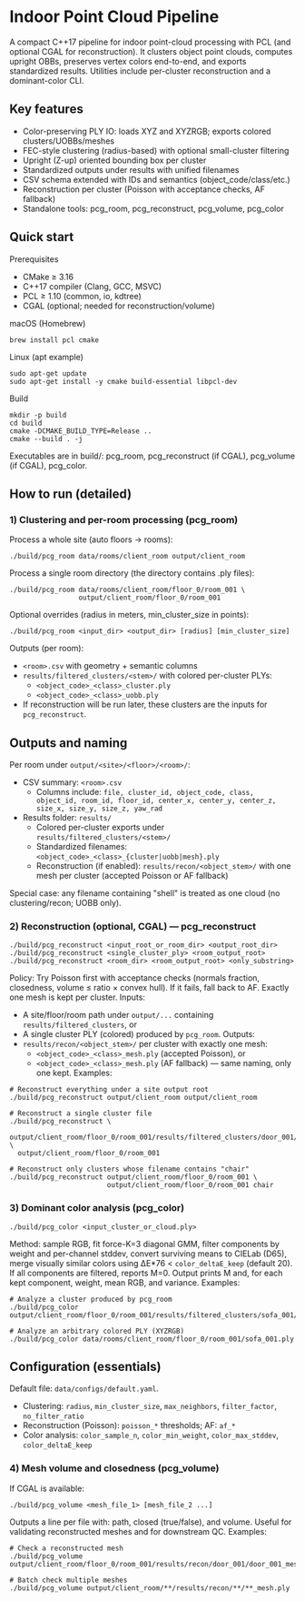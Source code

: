 # Indoor Point Cloud Pipeline

A compact C++17 pipeline for indoor point-cloud processing with PCL (and optional CGAL for reconstruction). It clusters object point clouds, computes upright OBBs, preserves vertex colors end-to-end, and exports standardized results. Utilities include per-cluster reconstruction and a dominant-color CLI.


## Key features
- Color-preserving PLY IO: loads XYZ and XYZRGB; exports colored clusters/UOBBs/meshes
- FEC-style clustering (radius-based) with optional small-cluster filtering
- Upright (Z-up) oriented bounding box per cluster
- Standardized outputs under results with unified filenames
- CSV schema extended with IDs and semantics (object_code/class/etc.)
- Reconstruction per cluster (Poisson with acceptance checks, AF fallback)
- Standalone tools: pcg_room, pcg_reconstruct, pcg_volume, pcg_color


## Quick start
Prerequisites
- CMake ≥ 3.16
- C++17 compiler (Clang, GCC, MSVC)
- PCL ≥ 1.10 (common, io, kdtree)
- CGAL (optional; needed for reconstruction/volume)

macOS (Homebrew)
```
brew install pcl cmake
```
Linux (apt example)
```
sudo apt-get update
sudo apt-get install -y cmake build-essential libpcl-dev
```

Build
```
mkdir -p build
cd build
cmake -DCMAKE_BUILD_TYPE=Release ..
cmake --build . -j
```
Executables are in build/: pcg_room, pcg_reconstruct (if CGAL), pcg_volume (if CGAL), pcg_color.


## How to run (detailed)

### 1) Clustering and per-room processing (pcg_room)
Process a whole site (auto floors → rooms):
```
./build/pcg_room data/rooms/client_room output/client_room
```
Process a single room directory (the directory contains .ply files):
```
./build/pcg_room data/rooms/client_room/floor_0/room_001 \
                 output/client_room/floor_0/room_001
```
Optional overrides (radius in meters, min_cluster_size in points):
```
./build/pcg_room <input_dir> <output_dir> [radius] [min_cluster_size]
```
Outputs (per room):
- `<room>.csv` with geometry + semantic columns
- `results/filtered_clusters/<stem>/` with colored per-cluster PLYs:
  - `<object_code>_<class>_cluster.ply`
  - `<object_code>_<class>_uobb.ply`
- If reconstruction will be run later, these clusters are the inputs for `pcg_reconstruct`.


## Outputs and naming
Per room under `output/<site>/<floor>/<room>/`:
- CSV summary: `<room>.csv`
  - Columns include: `file, cluster_id, object_code, class, object_id, room_id, floor_id, center_x, center_y, center_z, size_x, size_y, size_z, yaw_rad`
- Results folder: `results/`
  - Colored per-cluster exports under `results/filtered_clusters/<stem>/`
  - Standardized filenames: `<object_code>_<class>_{cluster|uobb|mesh}.ply`
  - Reconstruction (if enabled): `results/recon/<object_stem>/` with one mesh per cluster (accepted Poisson or AF fallback)

Special case: any filename containing "shell" is treated as one cloud (no clustering/recon; UOBB only).


### 2) Reconstruction (optional, CGAL) — pcg_reconstruct
```
./build/pcg_reconstruct <input_root_or_room_dir> <output_root_dir>
./build/pcg_reconstruct <single_cluster_ply> <room_output_root>
./build/pcg_reconstruct <room_dir> <room_output_root> <only_substring>
```
Policy: Try Poisson first with acceptance checks (normals fraction, closedness, volume ≤ ratio × convex hull). If it fails, fall back to AF. Exactly one mesh is kept per cluster.
Inputs:
- A site/floor/room path under `output/...` containing `results/filtered_clusters`, or
- A single cluster PLY (colored) produced by `pcg_room`.
Outputs:
- `results/recon/<object_stem>/` per cluster with exactly one mesh:
  - `<object_code>_<class>_mesh.ply` (accepted Poisson), or
  - `<object_code>_<class>_mesh.ply` (AF fallback) — same naming, only one kept.
Examples:
```
# Reconstruct everything under a site output root
./build/pcg_reconstruct output/client_room output/client_room

# Reconstruct a single cluster file
./build/pcg_reconstruct \
  output/client_room/floor_0/room_001/results/filtered_clusters/door_001/door_001_cluster.ply \
  output/client_room/floor_0/room_001

# Reconstruct only clusters whose filename contains "chair"
./build/pcg_reconstruct output/client_room/floor_0/room_001 \
                        output/client_room/floor_0/room_001 chair
```


### 3) Dominant color analysis (pcg_color)
```
./build/pcg_color <input_cluster_or_cloud.ply>
```
Method: sample RGB, fit force-K=3 diagonal GMM, filter components by weight and per-channel stddev, convert surviving means to CIELab (D65), merge visually similar colors using ΔE*76 < `color_deltaE_keep` (default 20). If all components are filtered, reports M=0. Output prints M and, for each kept component, weight, mean RGB, and variance.
Examples:
```
# Analyze a cluster produced by pcg_room
./build/pcg_color output/client_room/floor_0/room_001/results/filtered_clusters/sofa_001/sofa_001_cluster.ply

# Analyze an arbitrary colored PLY (XYZRGB)
./build/pcg_color data/rooms/client_room/floor_0/room_001/sofa_001.ply
```


## Configuration (essentials)
Default file: `data/configs/default.yaml`.
- Clustering: `radius`, `min_cluster_size`, `max_neighbors`, `filter_factor`, `no_filter_ratio`
- Reconstruction (Poisson): `poisson_*` thresholds; AF: `af_*`
- Color analysis: `color_sample_n`, `color_min_weight`, `color_max_stddev`, `color_deltaE_keep`


### 4) Mesh volume and closedness (pcg_volume)
If CGAL is available:
```
./build/pcg_volume <mesh_file_1> [mesh_file_2 ...]
```
Outputs a line per file with: path, closed (true/false), and volume. Useful for validating reconstructed meshes and for downstream QC.
Examples:
```
# Check a reconstructed mesh
./build/pcg_volume output/client_room/floor_0/room_001/results/recon/door_001/door_001_mesh.ply

# Batch check multiple meshes
./build/pcg_volume output/client_room/**/results/recon/**/**_mesh.ply
```
